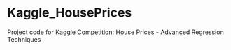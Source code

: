 # Kaggle_HousePrices
Project code for Kaggle Competition: House Prices - Advanced Regression Techniques
